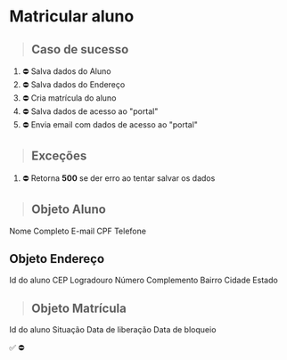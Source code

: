 # Matricular aluno

> ## Caso de sucesso

1. ⛔ Salva dados do Aluno
2. ⛔ Salva dados do Endereço
3. ⛔ Cria matrícula do aluno
4. ⛔ Salva dados de acesso ao "portal"
5. ⛔ Envia email com dados de acesso ao "portal"

> ## Exceções
1. ⛔ Retorna **500** se der erro ao tentar salvar os dados


> ## Objeto Aluno
Nome Completo
E-mail
CPF
Telefone

## Objeto Endereço
Id do aluno
CEP
Logradouro
Número 
Complemento
Bairro 
Cidade 
Estado

> ## Objeto Matrícula
Id do aluno
Situação
Data de liberação
Data de bloqueio

✅
⛔